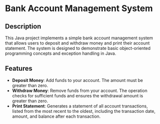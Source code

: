 # Bank Account Management System

## Description

This Java project implements a simple bank account management system that allows users to deposit and withdraw money and print their account statement. The system is designed to demonstrate basic object-oriented programming concepts and exception handling in Java.

## Features

- **Deposit Money**: Add funds to your account. The amount must be greater than zero.
- **Withdraw Money**: Remove funds from your account. The operation checks for sufficient funds and ensures the withdrawal amount is greater than zero.
- **Print Statement**: Generates a statement of all account transactions, listed from the most recent to the oldest, including the transaction date, amount, and balance after each transaction.



